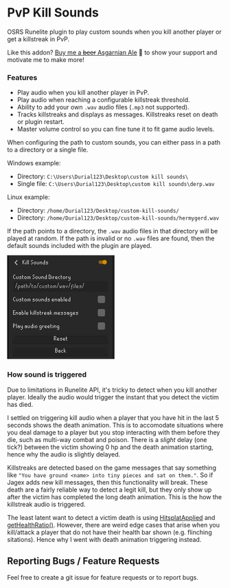 # PvP Kill Sounds
OSRS Runelite plugin to play custom sounds when you kill another player or get a killstreak in PvP.

Like this addon? [Buy me a ~~beer~~ Asgarnian Ale](https://www.buymeacoffee.com/slyt) 🍺 to show your support and motivate me to make more!

### Features
- Play audio when you kill another player in PvP.
- Play audio when reaching a configurable killstreak threshold.
- Ability to add your own `.wav` audio files (`.mp3` not supported).
- Tracks killstreaks and displays as messages. Killstreaks reset on death or plugin restart.
- Master volume control so you can fine tune it to fit game audio levels.

When configuring the path to custom sounds, you can either pass in a path to a directory or a single file.

Windows example:
- Directory: `C:\Users\Durial123\Desktop\custom kill sounds\`
- Single file: `C:\Users\Durial123\Desktop\custom kill sounds\derp.wav`

Linux example: 
- Directory: `/home/Durial123/Desktop/custom-kill-sounds/`
- Directory: `/home/Durial123/Desktop/custom-kill-sounds/hermygerd.wav`


If the path points to a directory, the `.wav` audio files in that directory will be played at random. If the path is invalid or no `.wav` files are found, then the default sounds included with the plugin are played.

![alt text](kill_sounds_config.png "kill sounds config screenshot")

### How sound is triggered
Due to limitations in Runelite API, it's tricky to detect when you kill another player. Ideally the audio would trigger the instant that you detect the victim has died.

I settled on triggering kill audio when a player that you have hit in the last 5 seconds shows the death animation. This is to accomodate situations where you deal damage to a player but you stop interacting with them before they die, such as multi-way combat and poison. There is a _slight_ delay (one tick?) between the victim showing 0 hp and the death animation starting, hence why the audio is slightly delayed.

Killstreaks are detected based on the game messages that say something like `"You have ground <name> into tiny pieces and sat on them."`. So if Jagex adds new kill messages, then this functionality will break. These death are a fairly reliable way to detect a legit kill, but they only show up after the victim has completed the long death animation. This is the how the killstreak audio is triggered.

The least latent want to detect a victim death is using [HitsplatApplied](https://static.runelite.net/api/runelite-api/net/runelite/api/events/HitsplatApplied.html) and [getHealthRatio()](https://static.runelite.net/api/runelite-api/net/runelite/api/Actor.html#getHealthRatio()). However, there are weird edge cases that arise when you kill/attack a player that do not have their health bar shown (e.g. flinching sitations). Hence why I went with death animation triggering instead.

## Reporting Bugs / Feature Requests
Feel free to create a git issue for feature requests or to report bugs.
